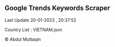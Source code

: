

## Google Trends Keywords Scraper 
 
Last Update 20-01-2023 , 20:37:52

Country List :
VIETNAM.json



© Abdul Muttaqin 

